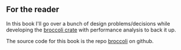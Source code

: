 ## For the reader

In this book I'll go over a bunch of design problems/decisions while developing the [broccoli crate](https://crates.io/crates/broccoli) with performance analysis to back it up.

The source code for this book is the repo [broccoli](https://github.com/tiby312/broccoli) on github.